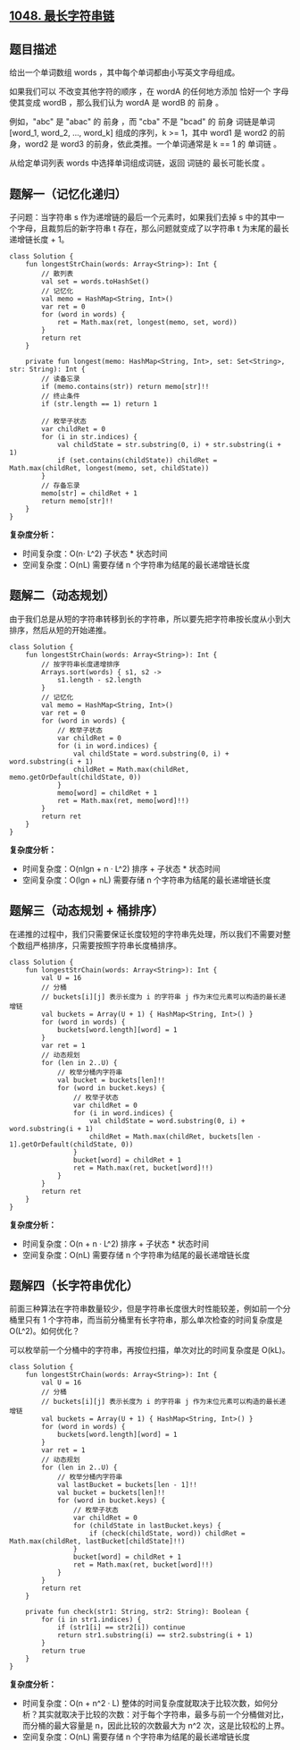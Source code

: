 ## [1048. 最长字符串链](https://leetcode.cn/problems/longest-string-chain/description/)

## 题目描述

给出一个单词数组 words ，其中每个单词都由小写英文字母组成。

如果我们可以 不改变其他字符的顺序 ，在 wordA 的任何地方添加 恰好一个 字母使其变成 wordB ，那么我们认为 wordA 是 wordB 的 前身 。

例如，"abc" 是 "abac" 的 前身 ，而 "cba" 不是 "bcad" 的 前身
词链是单词 [word_1, word_2, ..., word_k] 组成的序列，k >= 1，其中 word1 是 word2 的前身，word2 是 word3 的前身，依此类推。一个单词通常是 k == 1 的 单词链 。

从给定单词列表 words 中选择单词组成词链，返回 词链的 最长可能长度 。
 
## 题解一（记忆化递归）

子问题：当字符串 s 作为递增链的最后一个元素时，如果我们去掉 s 中的其中一个字母，且裁剪后的新字符串 t 存在，那么问题就变成了以字符串 t 为末尾的最长递增链长度 + 1。

```
class Solution {
    fun longestStrChain(words: Array<String>): Int {
        // 散列表
        val set = words.toHashSet()
        // 记忆化
        val memo = HashMap<String, Int>()
        var ret = 0
        for (word in words) {
            ret = Math.max(ret, longest(memo, set, word))
        }
        return ret
    }

    private fun longest(memo: HashMap<String, Int>, set: Set<String>, str: String): Int {
        // 读备忘录
        if (memo.contains(str)) return memo[str]!!
        // 终止条件
        if (str.length == 1) return 1

        // 枚举子状态
        var childRet = 0
        for (i in str.indices) {
            val childState = str.substring(0, i) + str.substring(i + 1)
            if (set.contains(childState)) childRet = Math.max(childRet, longest(memo, set, childState))
        }
        // 存备忘录
        memo[str] = childRet + 1
        return memo[str]!!
    }
}
```

**复杂度分析：**

- 时间复杂度：O(n· L^2) 子状态 * 状态时间
- 空间复杂度：O(nL) 需要存储 n 个字符串为结尾的最长递增链长度

## 题解二（动态规划）

由于我们总是从短的字符串转移到长的字符串，所以要先把字符串按长度从小到大排序，然后从短的开始递推。

```
class Solution {
    fun longestStrChain(words: Array<String>): Int {
        // 按字符串长度递增排序
        Arrays.sort(words) { s1, s2 ->
            s1.length - s2.length
        }
        // 记忆化
        val memo = HashMap<String, Int>()
        var ret = 0
        for (word in words) {
            // 枚举子状态
            var childRet = 0
            for (i in word.indices) {
                val childState = word.substring(0, i) + word.substring(i + 1)
                childRet = Math.max(childRet, memo.getOrDefault(childState, 0))
            }
            memo[word] = childRet + 1
            ret = Math.max(ret, memo[word]!!)
        }
        return ret
    }
}
```

**复杂度分析：**

- 时间复杂度：O(nlgn + n · L^2) 排序 + 子状态 * 状态时间
- 空间复杂度：O(lgn + nL) 需要存储 n 个字符串为结尾的最长递增链长度

## 题解三（动态规划 + 桶排序）

在递推的过程中，我们只需要保证长度较短的字符串先处理，所以我们不需要对整个数组严格排序，只需要按照字符串长度桶排序。

```
class Solution {
    fun longestStrChain(words: Array<String>): Int {
        val U = 16
        // 分桶
        // buckets[i][j] 表示长度为 i 的字符串 j 作为末位元素可以构造的最长递增链
        val buckets = Array(U + 1) { HashMap<String, Int>() }
        for (word in words) {
            buckets[word.length][word] = 1
        }
        var ret = 1
        // 动态规划
        for (len in 2..U) {
            // 枚举分桶内字符串
            val bucket = buckets[len]!!
            for (word in bucket.keys) {
                // 枚举子状态
                var childRet = 0
                for (i in word.indices) {
                    val childState = word.substring(0, i) + word.substring(i + 1)
                    childRet = Math.max(childRet, buckets[len - 1].getOrDefault(childState, 0))
                }
                bucket[word] = childRet + 1
                ret = Math.max(ret, bucket[word]!!)
            }
        }
        return ret
    }
}
```
**复杂度分析：**

- 时间复杂度：O(n + n · L^2) 排序 + 子状态 * 状态时间
- 空间复杂度：O(nL) 需要存储 n 个字符串为结尾的最长递增链长度

## 题解四（长字符串优化）

前面三种算法在字符串数量较少，但是字符串长度很大时性能较差，例如前一个分桶里只有 1 个字符串，而当前分桶里有长字符串，那么单次检查的时间复杂度是 O(L^2)。如何优化？

可以枚举前一个分桶中的字符串，再按位扫描，单次对比的时间复杂度是 O(kL)。

```
class Solution {
    fun longestStrChain(words: Array<String>): Int {
        val U = 16
        // 分桶
        // buckets[i][j] 表示长度为 i 的字符串 j 作为末位元素可以构造的最长递增链
        val buckets = Array(U + 1) { HashMap<String, Int>() }
        for (word in words) {
            buckets[word.length][word] = 1
        }
        var ret = 1
        // 动态规划
        for (len in 2..U) {
            // 枚举分桶内字符串
            val lastBucket = buckets[len - 1]!!
            val bucket = buckets[len]!!
            for (word in bucket.keys) {
                // 枚举子状态
                var childRet = 0
                for (childState in lastBucket.keys) {
                    if (check(childState, word)) childRet = Math.max(childRet, lastBucket[childState]!!)
                }
                bucket[word] = childRet + 1
                ret = Math.max(ret, bucket[word]!!)
            }
        }
        return ret
    }

    private fun check(str1: String, str2: String): Boolean {
        for (i in str1.indices) {
            if (str1[i] == str2[i]) continue
            return str1.substring(i) == str2.substring(i + 1)
        }
        return true
    }
}
```

**复杂度分析：**

- 时间复杂度：O(n + n^2 · L) 整体的时间复杂度就取决于比较次数，如何分析？其实就取决于比较的次数：对于每个字符串，最多与前一个分桶做对比，而分桶的最大容量是 n，因此比较的次数最大为 n^2 次，这是比较松的上界。
- 空间复杂度：O(nL) 需要存储 n 个字符串为结尾的最长递增链长度
